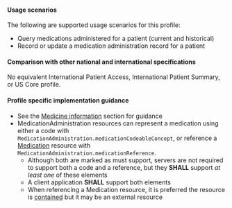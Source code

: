 #### Usage scenarios

The following are supported usage scenarios for this profile:

- Query medications administered for a patient (current and historical)
- Record or update a medication administration record for a patient


#### Comparison with other national and international specifications

No equivalent International Patient Access, International Patient Summary, or US Core profile.


#### Profile specific implementation guidance
- See the [Medicine information](general-guidance.html#medicine-information) section for guidance 
- MedicationAdministration resources can represent a medication using either a code with `MedicationAdministration.medicationCodeableConcept`, or reference a [Medication](http://hl7.org/fhir/R4/medication.html) resource with `MedicationAdministration.medicationReference`.
  - Although both are marked as must support, servers are not required to support both a code and a reference, but they **SHALL** support *at least one* of these elements
  - A client application **SHALL** support both elements
  - When referencing a Medication resource, it is preferred the resource is [contained](http://hl7.org/fhir/R4/references.html#contained) but it may be an external resource

